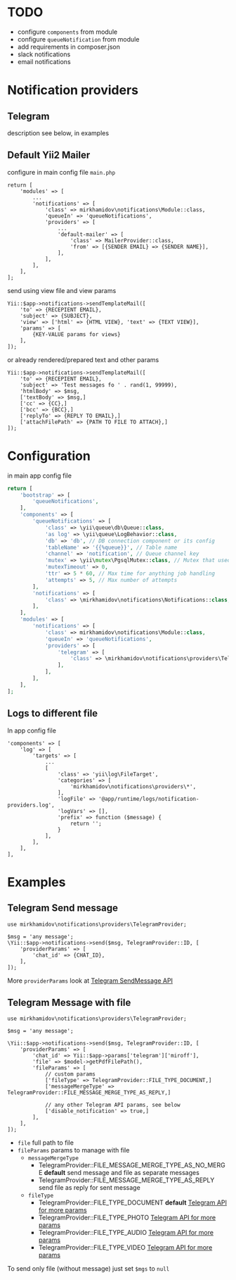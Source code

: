 # TODO

* configure `components` from module
* configure `queueNotification` from module
* add requirements in composer.json
* slack notifications
* email notifications


# Notification providers

## Telegram

description see below, in examples

## Default Yii2 Mailer

configure in main config file `main.php`
````
return [
    'modules' => [
        ...
        'notifications' => [
            'class' => mirkhamidov\notifications\Module::class,
            'queueIn' => 'queueNotifications',
            'providers' => [
                ...
                'default-mailer' => [
                    'class' => MailerProvider::class,
                    'from' => [{SENDER EMAIL} => {SENDER NAME}],
                ],
            ],
        ],
    ],
];
````

send using view file and view params
````
Yii::$app->notifications->sendTemplateMail([
    'to' => {RECEPIENT EMAIL},
    'subject' => {SUBJECT},
    'view' => ['html' => {HTML VIEW}, 'text' => {TEXT VIEW}],
    'params' => [
        {KEY-VALUE params for views}
    ],
]);
````

or already rendered/prepared text and other params
````
Yii::$app->notifications->sendTemplateMail([
    'to' => {RECEPIENT EMAIL},
    'subject' => 'Test messages fo ' . rand(1, 99999),
    'htmlBody' => $msg,
    ['textBody' => $msg,]
    ['cc' => {CC},]
    ['bcc' => {BCC},]
    ['replyTo' => {REPLY TO EMAIL},]
    ['attachFilePath' => {PATH TO FILE TO ATTACH},]
]);
````

# Configuration

in main app config file
```php
return [
    'bootstrap' => [
        'queueNotifications',
    ],
    'components' => [
        'queueNotifications' => [
            'class' => \yii\queue\db\Queue::class,
            'as log' => \yii\queue\LogBehavior::class,
            'db' => 'db', // DB connection component or its config
            'tableName' => '{{%queue}}', // Table name
            'channel' => 'notification', // Queue channel key
            'mutex' => \yii\mutex\PgsqlMutex::class, // Mutex that used to sync queries
            'mutexTimeout' => 0,
            'ttr' => 5 * 60, // Max time for anything job handling
            'attempts' => 5, // Max number of attempts
        ],
        'notifications' => [
            'class' => \mirkhamidov\notifications\Notifications::class,
        ],
    ],
    'modules' => [
        'notifications' => [
            'class' => mirkhamidov\notifications\Module::class,
            'queueIn' => 'queueNotifications',
            'providers' => [
                'telegram' => [
                    'class' => \mirkhamidov\notifications\providers\Telegram::class,
                ],
            ],
        ],
    ],
];

```

## Logs to different file

In app config file

```
'components' => [
    'log' => [
        'targets' => [
            ...
            [
                'class' => 'yii\log\FileTarget',
                'categories' => [
                    'mirkhamidov\notifications\providers\*',
                ],
                'logFile' => '@app/runtime/logs/notification-providers.log',
                'logVars' => [],
                'prefix' => function ($message) {
                    return '';
                }
            ],
        ],
    ],
],
```

# Examples

## Telegram Send message

```
use mirkhamidov\notifications\providers\TelegramProvider;

$msg = 'any message';
\Yii::$app->notifications->send($msg, TelegramProvider::ID, [
    'providerParams' => [
        'chat_id' => {CHAT_ID},
    ],
]);
```

More `providerParams` look at [Telegram SendMessage API](https://core.telegram.org/bots/api#sendmessage)


## Telegram Message with file

````
use mirkhamidov\notifications\providers\TelegramProvider;

$msg = 'any message';

\Yii::$app->notifications->send($msg, TelegramProvider::ID, [
    'providerParams' => [
        'chat_id' => Yii::$app->params['telegram']['miroff'],
        'file' => $model->getPdfFilePath(),
        'fileParams' => [
            // custom params
            ['fileType' => TelegramProvider::FILE_TYPE_DOCUMENT,]
            ['messageMergeType' => TelegramProvider::FILE_MESSAGE_MERGE_TYPE_AS_REPLY,]

            // any other Telegram API params, see below
            ['disable_notification' => true,]
        ],
    ],
]);
````

* `file` full path to file
* `fileParams` params to manage with file
    * `messageMergeType`
        * TelegramProvider::FILE_MESSAGE_MERGE_TYPE_AS_NO_MERGE **default** send message and file as separate messages
        * TelegramProvider::FILE_MESSAGE_MERGE_TYPE_AS_REPLY send file as reply for sent message
    * `fileType`
        * TelegramProvider::FILE_TYPE_DOCUMENT **default** [Telegram API for more params](https://core.telegram.org/bots/api#senddocument)
        * TelegramProvider::FILE_TYPE_PHOTO [Telegram API for more params](https://core.telegram.org/bots/api#sendphoto)
        * TelegramProvider::FILE_TYPE_AUDIO [Telegram API for more params](https://core.telegram.org/bots/api#sendaudio)
        * TelegramProvider::FILE_TYPE_VIDEO [Telegram API for more params](https://core.telegram.org/bots/api#sendvideo)

To send only file (without message) just set `$mgs` to `null`
